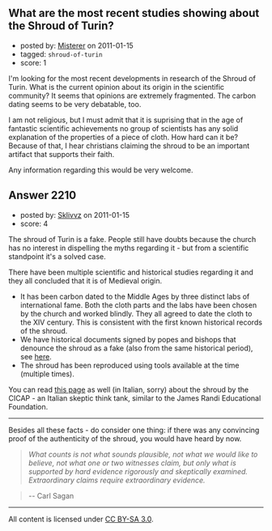 ## What are the most recent studies showing about the Shroud of Turin?

- posted by: [Misterer](https://stackexchange.com/users/-1/839-misterer) on 2011-01-15
- tagged: `shroud-of-turin`
- score: 1

I'm looking for the most recent developments in research of the Shroud of Turin. What is the current opinion about its origin in the scientific community? It seems that opinions are extremely fragmented. The carbon dating seems to be very debatable, too.

I am not religious, but I must admit that it is suprising that in the age of fantastic scientific achievements no group of scientists has any solid explanation of the properties of a piece of cloth. How hard can it be? Because of that, I hear christians claiming the shroud to be an important artifact that supports their faith.

Any information regarding this would be very welcome.


## Answer 2210

- posted by: [Sklivvz](https://stackexchange.com/users/-1/675-sklivvz) on 2011-01-15
- score: 4

The shroud of Turin is a fake. People still have doubts because the church has no interest in dispelling the myths regarding it - but from a scientific standpoint it's a solved case.

There have been multiple scientific and historical studies regarding it and they all concluded that it is of Medieval origin.

 - It has been carbon dated to the Middle Ages by three distinct labs of international fame. Both the cloth parts and the labs have been chosen by the church and worked blindly. They all agreed to date the cloth to the XIV century. This is consistent with the first known historical records of the shroud.
 - We have historical documents signed by popes and bishops that denounce the shroud as a fake (also from the same historical period), see [here](http://en.wikipedia.org/wiki/Antipope_Clement_VII).
 - The shroud has been reproduced using tools available at the time (multiple times).

You can read [this page](http://www.cicap.org/new/articolo.php?id=100420) as well (in Italian, sorry) about the shroud by the CICAP - an Italian skeptic think tank, similar to the James Randi Educational Foundation.

---

Besides all these facts - do consider one thing: if there was any convincing proof of the authenticity of the shroud, you would have heard by now.

>*What counts is not what sounds plausible, not what we would like to believe, not what one or two witnesses claim, but only what is supported by hard evidence rigorously and skeptically examined. Extraordinary claims require extraordinary evidence.*

>-- Carl Sagan



---

All content is licensed under [CC BY-SA 3.0](https://creativecommons.org/licenses/by-sa/3.0/).
